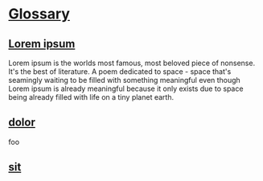 # [Glossary](#glossary)

## [Lorem ipsum](#lorem-ipsum)

Lorem ipsum is the worlds most famous, most beloved piece of nonsense. It's
the best of literature. A poem dedicated to space - space that's seamingly
waiting to be filled with something meaningful even though Lorem ipsum is
already meaningful because it only exists due to space being already filled
with life on a tiny planet earth.

## [dolor](#dolor)

foo

## [sit](#sit)
